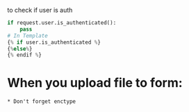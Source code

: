 to check if user is auth
``` python
if request.user.is_authenticated():
    pass
# In Template
{% if user.is_authenticated %}
{%else%}
{% endif %}
```


# When you upload file to form: 
    * Don't forget enctype
  <form action="{% url 'create-blog' %}" method="POST" enctype="multipart/form-data">
    
  </form>